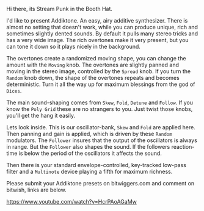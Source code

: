 Hi there, its Stream Punk in the Booth Hat.

I'd like to present Addiktone. An easy, airy additive synthesizer. There is
almost no setting that doesn't work, while you can produce unique, rich and
sometimes slightly dented sounds. By default it pulls many stereo tricks and has
a very wide image. The rich overtones make it very present, but you can tone it
down so it plays nicely in the background.

The overtones create a randomized moving shape, you can change the amount with
the `Moving` knob. The overtones are slightly panned and moving in the stereo
image, controlled by the `Spread` knob. If you turn the `Random` knob down, the
shape of the overtones repeats and becomes deterministic. Turn it all the way up
for maximum blessings from the god of `Dices`.

The main sound-shaping comes from `Skew`, `Fold`, `Detune` and `Follow`. If you
know the `Poly Grid` these are no strangers to you. Just twist those knobs,
you'll get the hang it easily.

Lets look inside. This is our oscillator-bank, `Skew` and `Fold` are applied
here. Then panning and gain is applied, which is driven by these `Random`
modulators. The `Follower` insures that the output of the oscillators is always
in range. But the `Follower` also shapes the sound. If the followers reaction-
time is below the period of the oscillators it affects the sound.

Then there is your standard envelope-controlled, key-tracked low-pass filter
and a `Multinote` device playing a fifth for maximum richness.

Please submit your Addiktone presets on bitwiggers.com and comment on bitwish, links are
below.

https://www.youtube.com/watch?v=HcrPAoAGaMw
